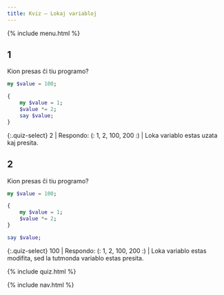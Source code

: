```yaml
---
title: Kviz — Lokaj variabloj
---
```


{% include menu.html %}

## 1

Kion presas ĉi tiu programo?

```raku
my $value = 100;

{
    my $value = 1;
    $value *= 2;
    say $value;
}
```

{:.quiz-select}
2 | Respondo: (: 1, 2, 100, 200 :) | Loka variablo estas uzata kaj presita.

## 2

Kion presas ĉi tiu programo?

```raku
my $value = 100;

{
    my $value = 1;
    $value *= 2;
}

say $value;
```

{:.quiz-select}
100 | Respondo: (: 1, 2, 100, 200 :) | Loka variablo estas modifita, sed la tutmonda variablo estas presita.

{% include quiz.html %}

{% include nav.html %}